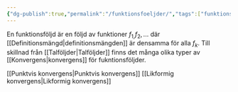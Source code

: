 ```yaml
---
{"dg-publish":true,"permalink":"/funktionsfoeljder/","tags":["funktionsteori"]}
---
```


En funktionsföljd är en följd av funktioner $f_{1,}f_2,...$ där [[Definitionsmängd\|definitionsmängden]] är densamma för alla $f_{k}$. Till skillnad från [[Talföljder\|Talföljder]] finns det många olika typer av [[Konvergens\|konvergens]] för fukntionsföljder.

[[Punktvis konvergens\|Punktvis konvergens]]
[[Likformig konvergens\|Likformig konvergens]]

